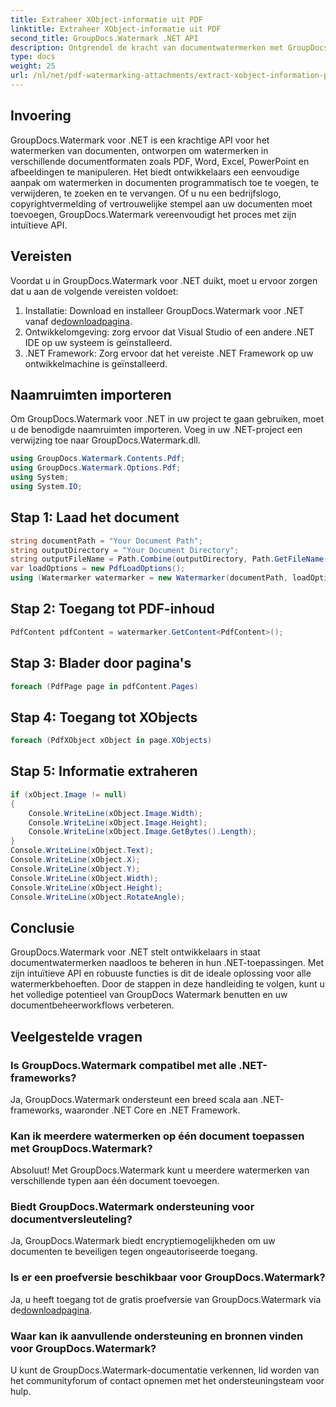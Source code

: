 ```yaml
---
title: Extraheer XObject-informatie uit PDF
linktitle: Extraheer XObject-informatie uit PDF
second_title: GroupDocs.Watermark .NET API
description: Ontgrendel de kracht van documentwatermerken met GroupDocs.Watermark voor .NET. Beheer naadloos watermerken in PDF's, Word-documenten en afbeeldingen.
type: docs
weight: 25
url: /nl/net/pdf-watermarking-attachments/extract-xobject-information-pdf/
---
```

## Invoering
GroupDocs.Watermark voor .NET is een krachtige API voor het watermerken van documenten, ontworpen om watermerken in verschillende documentformaten zoals PDF, Word, Excel, PowerPoint en afbeeldingen te manipuleren. Het biedt ontwikkelaars een eenvoudige aanpak om watermerken in documenten programmatisch toe te voegen, te verwijderen, te zoeken en te vervangen. Of u nu een bedrijfslogo, copyrightvermelding of vertrouwelijke stempel aan uw documenten moet toevoegen, GroupDocs.Watermark vereenvoudigt het proces met zijn intuïtieve API.
## Vereisten
Voordat u in GroupDocs.Watermark voor .NET duikt, moet u ervoor zorgen dat u aan de volgende vereisten voldoet:
1. Installatie: Download en installeer GroupDocs.Watermark voor .NET vanaf de[downloadpagina](https://releases.groupdocs.com/Watermark/net/).
2. Ontwikkelomgeving: zorg ervoor dat Visual Studio of een andere .NET IDE op uw systeem is geïnstalleerd.
3. .NET Framework: Zorg ervoor dat het vereiste .NET Framework op uw ontwikkelmachine is geïnstalleerd.

## Naamruimten importeren
Om GroupDocs.Watermark voor .NET in uw project te gaan gebruiken, moet u de benodigde naamruimten importeren.
Voeg in uw .NET-project een verwijzing toe naar GroupDocs.Watermark.dll.
```csharp
using GroupDocs.Watermark.Contents.Pdf;
using GroupDocs.Watermark.Options.Pdf;
using System;
using System.IO;
```
## Stap 1: Laad het document
```csharp
string documentPath = "Your Document Path";
string outputDirectory = "Your Document Directory";
string outputFileName = Path.Combine(outputDirectory, Path.GetFileName(documentPath));
var loadOptions = new PdfLoadOptions();
using (Watermarker watermarker = new Watermarker(documentPath, loadOptions))
```
## Stap 2: Toegang tot PDF-inhoud
```csharp
PdfContent pdfContent = watermarker.GetContent<PdfContent>();
```
## Stap 3: Blader door pagina's
```csharp
foreach (PdfPage page in pdfContent.Pages)
```
## Stap 4: Toegang tot XObjects
```csharp
foreach (PdfXObject xObject in page.XObjects)
```
## Stap 5: Informatie extraheren
```csharp
if (xObject.Image != null)
{
    Console.WriteLine(xObject.Image.Width);
    Console.WriteLine(xObject.Image.Height);
    Console.WriteLine(xObject.Image.GetBytes().Length);
}
Console.WriteLine(xObject.Text);
Console.WriteLine(xObject.X);
Console.WriteLine(xObject.Y);
Console.WriteLine(xObject.Width);
Console.WriteLine(xObject.Height);
Console.WriteLine(xObject.RotateAngle);
```

## Conclusie
GroupDocs.Watermark voor .NET stelt ontwikkelaars in staat documentwatermerken naadloos te beheren in hun .NET-toepassingen. Met zijn intuïtieve API en robuuste functies is dit de ideale oplossing voor alle watermerkbehoeften. Door de stappen in deze handleiding te volgen, kunt u het volledige potentieel van GroupDocs Watermark benutten en uw documentbeheerworkflows verbeteren.
## Veelgestelde vragen
### Is GroupDocs.Watermark compatibel met alle .NET-frameworks?
Ja, GroupDocs.Watermark ondersteunt een breed scala aan .NET-frameworks, waaronder .NET Core en .NET Framework.
### Kan ik meerdere watermerken op één document toepassen met GroupDocs.Watermark?
Absoluut! Met GroupDocs.Watermark kunt u meerdere watermerken van verschillende typen aan één document toevoegen.
### Biedt GroupDocs.Watermark ondersteuning voor documentversleuteling?
Ja, GroupDocs.Watermark biedt encryptiemogelijkheden om uw documenten te beveiligen tegen ongeautoriseerde toegang.
### Is er een proefversie beschikbaar voor GroupDocs.Watermark?
 Ja, u heeft toegang tot de gratis proefversie van GroupDocs.Watermark via de[downloadpagina](https://releases.groupdocs.com/).
### Waar kan ik aanvullende ondersteuning en bronnen vinden voor GroupDocs.Watermark?
U kunt de GroupDocs.Watermark-documentatie verkennen, lid worden van het communityforum of contact opnemen met het ondersteuningsteam voor hulp.
